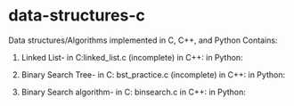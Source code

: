 # data-structures-c
Data structures/Algorithms implemented in C, C++, and Python
Contains:
1. Linked List- in C:linked_list.c (incomplete)
                in C++:
                in Python:
                      
2. Binary Search Tree-  in C: bst_practice.c (incomplete)
                        in C++:
                        in Python:
                            
3. Binary Search algorithm- in C: binsearch.c
                            in C++:
                            in Python:
